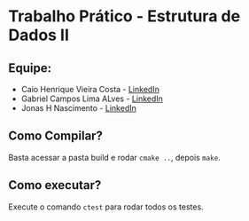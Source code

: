 # Trabalho Prático - Estrutura de Dados II

## Equipe:
 - Caio Henrique Vieira Costa - [LinkedIn](https://www.linkedin.com/in/caioviier/)
 - Gabriel Campos Lima ALves - [LinkedIn](https://www.linkedin.com/in/camposcodes/)
 - Jonas H Nascimento - [LinkedIn](https://www.linkedin.com/in/jonas-henrique-97ab68180/)

## Como Compilar?
Basta acessar a pasta build e rodar `cmake ..`, depois `make`.

## Como executar?
Execute o comando `ctest` para rodar todos os testes.

